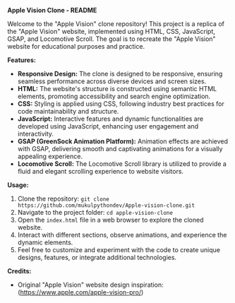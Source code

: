 **Apple Vision Clone - README**

Welcome to the "Apple Vision" clone repository! This project is a replica of the "Apple Vision" website, implemented using HTML, CSS, JavaScript, GSAP, and Locomotive Scroll. The goal is to recreate the "Apple Vision" website for educational purposes and practice.

**Features:**

- **Responsive Design:** The clone is designed to be responsive, ensuring seamless performance across diverse devices and screen sizes.
- **HTML:** The website's structure is constructed using semantic HTML elements, promoting accessibility and search engine optimization.
- **CSS:** Styling is applied using CSS, following industry best practices for code maintainability and structure.
- **JavaScript:** Interactive features and dynamic functionalities are developed using JavaScript, enhancing user engagement and interactivity.
- **GSAP (GreenSock Animation Platform):** Animation effects are achieved with GSAP, delivering smooth and captivating animations for a visually appealing experience.
- **Locomotive Scroll:** The Locomotive Scroll library is utilized to provide a fluid and elegant scrolling experience to website visitors.

**Usage:**

1. Clone the repository: `git clone https://github.com/mukulpythondev/Apple-vision-clone.git`
2. Navigate to the project folder: `cd apple-vision-clone`
3. Open the `index.html` file in a web browser to explore the cloned website.
4. Interact with different sections, observe animations, and experience the dynamic elements.
5. Feel free to customize and experiment with the code to create unique designs, features, or integrate additional technologies.

**Credits:**

- Original "Apple Vision" website design inspiration: (https://www.apple.com/apple-vision-pro/)


